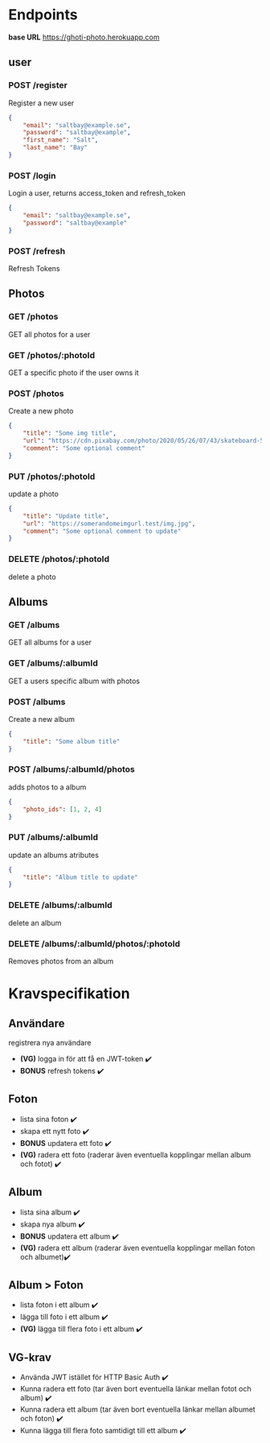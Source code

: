 # Endpoints
**base URL** https://ghoti-photo.herokuapp.com
## user
### POST /register
Register a new user
```json
{
	"email": "saltbay@example.se",
	"password": "saltbay@example",
	"first_name": "Salt",
	"last_name": "Bay"
}
```
### POST /login
Login a user, returns access_token and refresh_token
```json
{
	"email": "saltbay@example.se",
	"password": "saltbay@example"
}
```
### POST /refresh
Refresh Tokens

## Photos
### GET /photos
GET all photos for a user
### GET /photos/:photoId
GET a specific photo if the user owns it
### POST /photos
Create a new photo
```json
{
	"title": "Some img title",
	"url": "https://cdn.pixabay.com/photo/2020/05/26/07/43/skateboard-5221914_960_720.jpg",
	"comment": "Some optional comment"
}
```
### PUT /photos/:photoId
update a photo
```json
{
	"title": "Update title",
	"url": "https://somerandomeimgurl.test/img.jpg",
	"comment": "Some optional comment to update"
}
```
### DELETE /photos/:photoId
delete a photo

## Albums
### GET /albums
GET all albums for a user
### GET /albums/:albumId
GET a users specific album with photos
### POST /albums
Create a new album
```json
{
	"title": "Some album title"
}
```
### POST /albums/:albumId/photos
adds photos to a album
```json
{
	"photo_ids": [1, 2, 4]
}
```
### PUT /albums/:albumId
update an albums atributes
```json
{
	"title": "Album title to update"
}
```
### DELETE /albums/:albumId
delete an album
### DELETE /albums/:albumId/photos/:photoId
Removes photos from an album

# Kravspecifikation
## Användare
registrera nya användare
- **(VG)** logga in för att få en JWT-token ✔️
- **BONUS** refresh tokens ✔️

## Foton
- lista sina foton ✔️
- skapa ett nytt foto ✔️
- **BONUS** updatera ett foto ✔️
- **(VG)** radera ett foto (raderar även eventuella kopplingar mellan album och fotot) ✔️

## Album
- lista sina album ✔️
- skapa nya album ✔️
- **BONUS** updatera ett album ✔️
- **(VG)** radera ett album (raderar även eventuella kopplingar mellan foton och albumet)✔️

## Album > Foton
- lista foton i ett album ✔️
- lägga till foto i ett album ✔️
- **(VG)** lägga till flera foto i ett album ✔️


## VG-krav
- Använda JWT istället för HTTP Basic Auth ✔️
- Kunna radera ett foto (tar även bort eventuella länkar mellan fotot och album) ✔️
- Kunna radera ett album (tar även bort eventuella länkar mellan albumet och foton) ✔️
- Kunna lägga till flera foto samtidigt till ett album ✔️
